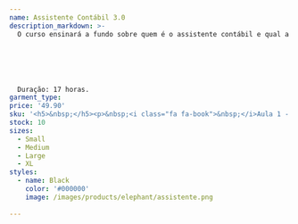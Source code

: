 ```yaml
---
name: Assistente Contábil 3.0
description_markdown: >-
  O curso ensinará a fundo sobre quem é o assistente contábil e qual a sua função no mercado.






  Duração: 17 horas.
garment_type:
price: '49.90'
sku: '<h5>&nbsp;</h5><p>&nbsp;<i class="fa fa-book">&nbsp;</i>Aula 1 - O que é contabilidade</p><p>&nbsp;<i class="fa fa-book">&nbsp;</i>Aula 2 - Facilidade com cálculos e raciocínio analítco</p><p>&nbsp;<i class="fa fa-book">&nbsp;</i>Aula 3 - Tipos de empresas</p><p>&nbsp;<i class="fa fa-book">&nbsp;</i>Aula 4 - Ser resiliente com liderança para exercer o poder de decisão</p><p>&nbsp;<i class="fa fa-book">&nbsp;</i>Aula 5 - O gestor de recursos</p><p>&nbsp;<i class="fa fa-book">&nbsp;</i>Aula 6 - A relação do tripé: Conhecer - Adequar - Atender</p><p>&nbsp;<i class="fa fa-book">&nbsp;</i>Aula 7 - Atvidades de Relacionamento Pessoal</p><p>&nbsp;<i class="fa fa-book">&nbsp;</i>Aula 8 - Atvidades na função</p><p>&nbsp;<i class="fa fa-book">&nbsp;</i>Aula 9 - Contas do Passivo</p><p>&nbsp;<i class="fa fa-book">&nbsp;</i>Aula 10 - Método das Partidas Dobradas</p><p>&nbsp;<i class="fa fa-book">&nbsp;</i>Aula 11 - Balancete de Verifcação</p><p>&nbsp;<i class="fa fa-book">&nbsp;</i>Aula 12 - Balanço Patrimonial</p><p>&nbsp;<i class="fa fa-book">&nbsp;</i>Aula 13 - Escrituração contábil</p><p>&nbsp;<i class="fa fa-book">&nbsp;</i>Aula 14 - Suporte às equipes de trabalho</p><p>&nbsp;<i class="fa fa-book">&nbsp;</i>Aula 15 - Necessidades da Empresa</p><p>&nbsp;<i class="fa fa-book">&nbsp;</i>Aula 16 - Educação Corporatva</p><p>&nbsp;<i class="fa fa-book">&nbsp;</i>Aula 17 - O que é a inteligência emocional?</p><p>&nbsp;<i class="fa fa-book">&nbsp;</i>Aula 18 - Envolvimento Emocional</p><p>&nbsp;<i class="fa fa-book">&nbsp;</i>Aula 19 - Assistente Metacompetente</p><p>&nbsp;<i class="fa fa-book">&nbsp;</i>Aula 20 - Termos Utlizados na Administração e no Marketing</p><p>&nbsp;<i class="fa fa-book">&nbsp;</i>Aula 21 - Análise de resultados fnanceiros</p><p>&nbsp;<i class="fa fa-book">&nbsp;</i>Aula 22 - Análise do Negócio</p><p>&nbsp;<i class="fa fa-book">&nbsp;</i>Aula 23 - Níveis e Tipos de Decisões</p><p>&nbsp;<i class="fa fa-book">&nbsp;</i>Aula 24 - Fases das Tomadas de Decisões</p><p>&nbsp;<i class="fa fa-book">&nbsp;</i>Aula 25 - Computação em Nuvem</p><p>&nbsp;<i class="fa fa-book">&nbsp;</i>Aula 26 - Utlização e Segurança dos Recursos na Nuvem</p><p>&nbsp;<i class="fa fa-book">&nbsp;</i>Aula 27 - O Dia A Dia do Assistente Contábil - Parte 1</p><p>&nbsp;<i class="fa fa-book">&nbsp;</i>Aula 28 - O Dia A Dia do Assistente Contábil - Parte 2</p><p>&nbsp;<i class="fa fa-book">&nbsp;</i>Aula 29 - Suporte à Gestão de Pessoas - Parte 1</p><p>&nbsp;<i class="fa fa-book">&nbsp;</i>Aula 30 - Suporte à Gestão de Pessoas - Parte 2</p><p>&nbsp;<i class="fa fa-book">&nbsp;</i>Aula 31 - Étca Profssional - Parte 1</p><p>&nbsp;<i class="fa fa-book">&nbsp;</i>Aula 32 - Étca Profssional - Parte 2</p><p>&nbsp;<i class="fa fa-book">&nbsp;</i>Aula 33 - Elaboração do Currículo</p><p>&nbsp;<i class="fa fa-book">&nbsp;</i>Aula 34 - A Entrevista</p>'
stock: 10
sizes:
  - Small
  - Medium
  - Large
  - XL
styles:
  - name: Black
    color: '#000000'
    image: /images/products/elephant/assistente.png
  
---
```


